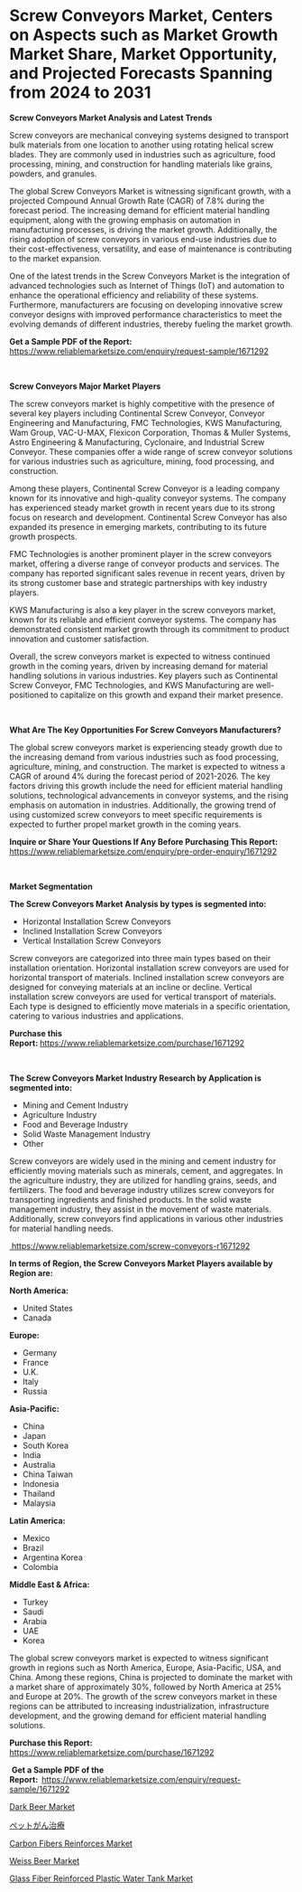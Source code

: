 <p><h1>Screw Conveyors Market, Centers on Aspects such as Market Growth Market Share, Market Opportunity, and Projected Forecasts Spanning from 2024 to 2031</h1></p><p><strong>Screw Conveyors Market Analysis and Latest Trends</strong></p>
<p><p>Screw conveyors are mechanical conveying systems designed to transport bulk materials from one location to another using rotating helical screw blades. They are commonly used in industries such as agriculture, food processing, mining, and construction for handling materials like grains, powders, and granules.</p><p>The global Screw Conveyors Market is witnessing significant growth, with a projected Compound Annual Growth Rate (CAGR) of 7.8% during the forecast period. The increasing demand for efficient material handling equipment, along with the growing emphasis on automation in manufacturing processes, is driving the market growth. Additionally, the rising adoption of screw conveyors in various end-use industries due to their cost-effectiveness, versatility, and ease of maintenance is contributing to the market expansion.</p><p>One of the latest trends in the Screw Conveyors Market is the integration of advanced technologies such as Internet of Things (IoT) and automation to enhance the operational efficiency and reliability of these systems. Furthermore, manufacturers are focusing on developing innovative screw conveyor designs with improved performance characteristics to meet the evolving demands of different industries, thereby fueling the market growth.</p></p>
<p><strong>Get a Sample PDF of the Report:&nbsp;</strong> <a href="https://www.reliablemarketsize.com/enquiry/request-sample/1671292">https://www.reliablemarketsize.com/enquiry/request-sample/1671292</a></p>
<p>&nbsp;</p>
<p><strong>Screw Conveyors Major Market Players</strong></p>
<p><p>The screw conveyors market is highly competitive with the presence of several key players including Continental Screw Conveyor, Conveyor Engineering and Manufacturing, FMC Technologies, KWS Manufacturing, Wam Group, VAC-U-MAX, Flexicon Corporation, Thomas & Muller Systems, Astro Engineering & Manufacturing, Cyclonaire, and Industrial Screw Conveyor. These companies offer a wide range of screw conveyor solutions for various industries such as agriculture, mining, food processing, and construction.</p><p>Among these players, Continental Screw Conveyor is a leading company known for its innovative and high-quality conveyor systems. The company has experienced steady market growth in recent years due to its strong focus on research and development. Continental Screw Conveyor has also expanded its presence in emerging markets, contributing to its future growth prospects.</p><p>FMC Technologies is another prominent player in the screw conveyors market, offering a diverse range of conveyor products and services. The company has reported significant sales revenue in recent years, driven by its strong customer base and strategic partnerships with key industry players.</p><p>KWS Manufacturing is also a key player in the screw conveyors market, known for its reliable and efficient conveyor systems. The company has demonstrated consistent market growth through its commitment to product innovation and customer satisfaction.</p><p>Overall, the screw conveyors market is expected to witness continued growth in the coming years, driven by increasing demand for material handling solutions in various industries. Key players such as Continental Screw Conveyor, FMC Technologies, and KWS Manufacturing are well-positioned to capitalize on this growth and expand their market presence.</p></p>
<p>&nbsp;</p>
<p><strong>What Are The Key Opportunities For Screw Conveyors Manufacturers?</strong></p>
<p><p>The global screw conveyors market is experiencing steady growth due to the increasing demand from various industries such as food processing, agriculture, mining, and construction. The market is expected to witness a CAGR of around 4% during the forecast period of 2021-2026. The key factors driving this growth include the need for efficient material handling solutions, technological advancements in conveyor systems, and the rising emphasis on automation in industries. Additionally, the growing trend of using customized screw conveyors to meet specific requirements is expected to further propel market growth in the coming years.</p></p>
<p><strong>Inquire or Share Your Questions If Any Before Purchasing This Report:</strong> <a href="https://www.reliablemarketsize.com/enquiry/pre-order-enquiry/1671292">https://www.reliablemarketsize.com/enquiry/pre-order-enquiry/1671292</a></p>
<p>&nbsp;</p>
<p><strong>Market Segmentation</strong></p>
<p><strong>The Screw Conveyors Market Analysis by types is segmented into:</strong></p>
<p><ul><li>Horizontal Installation Screw Conveyors</li><li>Inclined Installation Screw Conveyors</li><li>Vertical Installation Screw Conveyors</li></ul></p>
<p><p>Screw conveyors are categorized into three main types based on their installation orientation. Horizontal installation screw conveyors are used for horizontal transport of materials. Inclined installation screw conveyors are designed for conveying materials at an incline or decline. Vertical installation screw conveyors are used for vertical transport of materials. Each type is designed to efficiently move materials in a specific orientation, catering to various industries and applications.</p></p>
<p><strong>Purchase this Report:&nbsp;</strong><a href="https://www.reliablemarketsize.com/purchase/1671292">https://www.reliablemarketsize.com/purchase/1671292</a></p>
<p>&nbsp;</p>
<p><strong>The Screw Conveyors Market Industry Research by Application is segmented into:</strong></p>
<p><ul><li>Mining and Cement Industry</li><li>Agriculture Industry</li><li>Food and Beverage Industry</li><li>Solid Waste Management Industry</li><li>Other</li></ul></p>
<p><p>Screw conveyors are widely used in the mining and cement industry for efficiently moving materials such as minerals, cement, and aggregates. In the agriculture industry, they are utilized for handling grains, seeds, and fertilizers. The food and beverage industry utilizes screw conveyors for transporting ingredients and finished products. In the solid waste management industry, they assist in the movement of waste materials. Additionally, screw conveyors find applications in various other industries for material handling needs.</p></p>
<p><a href="https://www.reliablemarketsize.com/screw-conveyors-r1671292">&nbsp;https://www.reliablemarketsize.com/screw-conveyors-r1671292</a></p>
<p><strong>In terms of Region, the Screw Conveyors Market Players available by Region are:</strong></p>
<p>
    <p> <strong> North America: </strong>
        <ul>
            <li>United States</li>
            <li>Canada</li>
        </ul>
        </p> 
    <p> <strong> Europe: </strong>
        <ul>
            <li>Germany</li>
            <li>France</li>
            <li>U.K.</li>
            <li>Italy</li>
            <li>Russia</li>
        </ul>
        </p> 
    <p> <strong> Asia-Pacific: </strong>
        <ul>
            <li>China</li>
            <li>Japan</li>
            <li>South Korea</li>
            <li>India</li>
            <li>Australia</li>
            <li>China Taiwan</li>
            <li>Indonesia</li>
            <li>Thailand</li>
            <li>Malaysia</li>
        </ul>
        </p> 
    <p> <strong> Latin America: </strong>
        <ul>
            <li>Mexico</li>
            <li>Brazil</li>
            <li>Argentina Korea</li>
            <li>Colombia</li>
        </ul>
        </p> 
    <p> <strong> Middle East & Africa: </strong>
        <ul>
            <li>Turkey</li>
            <li>Saudi</li>
            <li>Arabia</li>
            <li>UAE</li>
            <li>Korea</li>
        </ul>
    </p>
    </p>
<p><p>The global screw conveyors market is expected to witness significant growth in regions such as North America, Europe, Asia-Pacific, USA, and China. Among these regions, China is projected to dominate the market with a market share of approximately 30%, followed by North America at 25% and Europe at 20%. The growth of the screw conveyors market in these regions can be attributed to increasing industrialization, infrastructure development, and the growing demand for efficient material handling solutions.</p></p>
<p><strong>Purchase this Report: </strong><a href="https://www.reliablemarketsize.com/purchase/1671292">https://www.reliablemarketsize.com/purchase/1671292</a></p>
<p>&nbsp;<strong>Get a Sample PDF of the Report:&nbsp;&nbsp;</strong><a href="https://www.reliablemarketsize.com/enquiry/request-sample/1671292">https://www.reliablemarketsize.com/enquiry/request-sample/1671292</a></p>
<p><strong></strong></p>
<p><p><a href="https://github.com/sarabits412/Market-Research-Report-List-1/blob/main/dark-beer-market.md">Dark Beer Market</a></p><p><a href="https://github.com/TerrellConn/Market-Research-Report-List-2/blob/main/222314037282.md">ペットがん治療</a></p><p><a href="https://www.linkedin.com/pulse/carbon-fibers-reinforces-market-size-growing-cagr-145-report-covers-xjvdc">Carbon Fibers Reinforces Market</a></p><p><a href="https://github.com/DaveBlock08/Market-Research-Report-List-1/blob/main/weiss-beer-market.md">Weiss Beer Market</a></p><p><a href="https://www.linkedin.com/pulse/global-glass-fiber-reinforced-plastic-water-tank-industry-pkhhc">Glass Fiber Reinforced Plastic Water Tank Market</a></p></p>